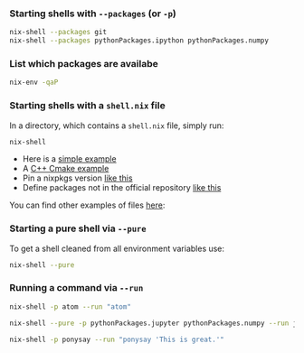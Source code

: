 ### Starting shells with `--packages` (or `-p`)
```bash
nix-shell --packages git
nix-shell --packages pythonPackages.ipython pythonPackages.numpy
```
### List which packages are availabe
```bash
nix-env -qaP
```

### Starting shells with a `shell.nix` file
In a directory, which contains a `shell.nix` file, simply run:
```bash
nix-shell 
```
- Here is a [simple example](simple-example/shell.nix)
- A [C++ Cmake example](simple-cxx-stuff/shell.nix)
- Pin a nixpkgs version [like this](pinning-nixpkgs/shell.nix)
- Define packages not in the official repository [like this](pinning-nixpkgs-custom-pkgs/shell.nix)

You can find other examples of files [here](./):


### Starting a pure shell via `--pure`
To get a shell cleaned from all environment variables use:
```bash
nix-shell --pure
```

### Running a command via `--run`

```bash
nix-shell -p atom --run "atom"
```

```bash
nix-shell --pure -p pythonPackages.jupyter pythonPackages.numpy --run jupyter-notebook
```

```bash
nix-shell -p ponysay --run "ponysay 'This is great.'"
```

